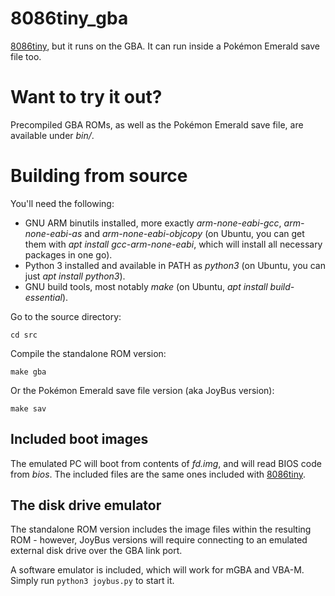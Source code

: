 # 8086tiny_gba

[8086tiny](https://github.com/adriancable/8086tiny), but it runs on the GBA. It can run inside a Pokémon Emerald save file too.

# Want to try it out?

Precompiled GBA ROMs, as well as the Pokémon Emerald save file, are available under *bin/*. 

# Building from source

You'll need the following:

- GNU ARM binutils installed, more exactly *arm-none-eabi-gcc*, *arm-none-eabi-as* and *arm-none-eabi-objcopy* (on Ubuntu, you can get them with *apt install gcc-arm-none-eabi*, which will install all necessary packages in one go).
- Python 3 installed and available in PATH as *python3* (on Ubuntu, you can just *apt install python3*).
- GNU build tools, most notably *make* (on Ubuntu, *apt install build-essential*).

Go to the source directory:

```
cd src
```

Compile the standalone ROM version:

```
make gba
```

Or the Pokémon Emerald save file version (aka JoyBus version):

```
make sav
```

## Included boot images

The emulated PC will boot from contents of *fd.img*, and will read BIOS code from *bios*. The included files are the same ones included with [8086tiny](https://github.com/adriancable/8086tiny).

## The disk drive emulator

The standalone ROM version includes the image files within the resulting ROM - however, JoyBus versions will require connecting to an emulated external disk drive over the GBA link port.

A software emulator is included, which will work for mGBA and VBA-M. Simply run `python3 joybus.py` to start it.